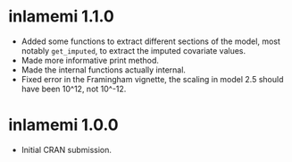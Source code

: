 # inlamemi 1.1.0

* Added some functions to extract different sections of the model, most notably `get_imputed`, to extract the imputed covariate values. 
* Made more informative print method.
* Made the internal functions actually internal.
* Fixed error in the Framingham vignette, the scaling in model 2.5 should have been 10^12, not 10^-12.

# inlamemi 1.0.0

* Initial CRAN submission.
